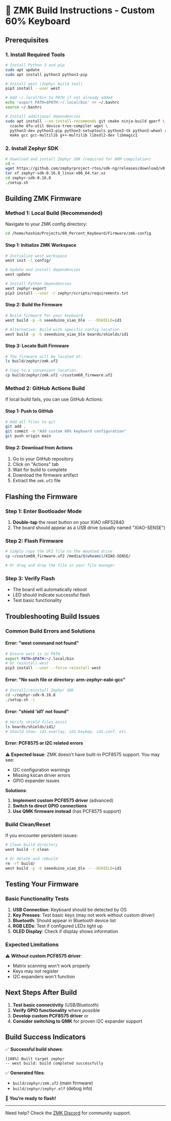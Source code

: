 # 🔨 ZMK Build Instructions - Custom 60% Keyboard

## Prerequisites

### 1. Install Required Tools

```bash
# Install Python 3 and pip
sudo apt update
sudo apt install python3 python3-pip

# Install west (Zephyr build tool)
pip3 install --user west

# Add ~/.local/bin to PATH if not already added
echo 'export PATH=$PATH:~/.local/bin' >> ~/.bashrc
source ~/.bashrc

# Install additional dependencies
sudo apt install --no-install-recommends git cmake ninja-build gperf \
  ccache dfu-util device-tree-compiler wget \
  python3-dev python3-pip python3-setuptools python3-tk python3-wheel xz-utils file \
  make gcc gcc-multilib g++-multilib libsdl2-dev libmagic1
```

### 2. Install Zephyr SDK

```bash
# Download and install Zephyr SDK (required for ARM compilation)
cd ~
wget https://github.com/zephyrproject-rtos/sdk-ng/releases/download/v0.16.8/zephyr-sdk-0.16.8_linux-x86_64.tar.xz
tar xf zephyr-sdk-0.16.8_linux-x86_64.tar.xz
cd zephyr-sdk-0.16.8
./setup.sh
```

## Building ZMK Firmware

### Method 1: Local Build (Recommended)

Navigate to your ZMK config directory:

```bash
cd /home/hashim/Projects/60_Percent_Keyboard/Firmware/zmk-config
```

#### Step 1: Initialize ZMK Workspace

```bash
# Initialize west workspace
west init -l config/

# Update and install dependencies
west update

# Install Python dependencies
west zephyr-export
pip3 install --user -r zephyr/scripts/requirements.txt
```

#### Step 2: Build the Firmware

```bash
# Build firmware for your keyboard
west build -p -b seeeduino_xiao_ble -- -DSHIELD=id1

# Alternative: Build with specific config location
west build -p -b seeeduino_xiao_ble boards/shields/id1
```

#### Step 3: Locate Built Firmware

```bash
# The firmware will be located at:
ls build/zephyr/zmk.uf2

# Copy to a convenient location
cp build/zephyr/zmk.uf2 ~/custom60_firmware.uf2
```

### Method 2: GitHub Actions Build

If local build fails, you can use GitHub Actions:

#### Step 1: Push to GitHub

```bash
# Add all files to git
git add .
git commit -m "Add custom 60% keyboard configuration"
git push origin main
```

#### Step 2: Download from Actions

1. Go to your GitHub repository
2. Click on "Actions" tab
3. Wait for build to complete
4. Download the firmware artifact
5. Extract the `zmk.uf2` file

## Flashing the Firmware

### Step 1: Enter Bootloader Mode

1. **Double-tap** the reset button on your XIAO nRF52840
2. The board should appear as a USB drive (usually named "XIAO-SENSE")

### Step 2: Flash Firmware

```bash
# Simply copy the UF2 file to the mounted drive
cp ~/custom60_firmware.uf2 /media/$(whoami)/XIAO-SENSE/

# Or drag and drop the file in your file manager
```

### Step 3: Verify Flash

- The board will automatically reboot
- LED should indicate successful flash
- Test basic functionality

## Troubleshooting Build Issues

### Common Build Errors and Solutions

#### Error: "west command not found"

```bash
# Ensure west is in PATH
export PATH=$PATH:~/.local/bin
# Or reinstall west
pip3 install --user --force-reinstall west
```

#### Error: "No such file or directory: arm-zephyr-eabi-gcc"

```bash
# Install/reinstall Zephyr SDK
cd ~/zephyr-sdk-0.16.8
./setup.sh -c
```

#### Error: "shield 'id1' not found"

```bash
# Verify shield files exist
ls boards/shields/id1/
# Should show: id1.overlay, id1.keymap, id1.conf, etc.
```

#### Error: PCF8575 or I2C related errors

⚠️ **Expected Issue**: ZMK doesn't have built-in PCF8575 support. You may see:

- I2C configuration warnings
- Missing kscan driver errors
- GPIO expander issues

**Solutions**:

1. **Implement custom PCF8575 driver** (advanced)
2. **Switch to direct GPIO connections**
3. **Use QMK firmware instead** (has PCF8575 support)

### Build Clean/Reset

If you encounter persistent issues:

```bash
# Clean build directory
west build -t clean

# Or delete and rebuild
rm -rf build/
west build -p -b seeeduino_xiao_ble -- -DSHIELD=id1
```

## Testing Your Firmware

### Basic Functionality Tests

1. **USB Connection**: Keyboard should be detected by OS
2. **Key Presses**: Test basic keys (may not work without custom driver)
3. **Bluetooth**: Should appear in Bluetooth device list
4. **RGB LEDs**: Test if configured LEDs light up
5. **OLED Display**: Check if display shows information

### Expected Limitations

⚠️ **Without custom PCF8575 driver**:

- Matrix scanning won't work properly
- Keys may not register
- I2C expanders won't function

## Next Steps After Build

1. **Test basic connectivity** (USB/Bluetooth)
2. **Verify GPIO functionality** where possible
3. **Develop custom PCF8575 driver** or
4. **Consider switching to QMK** for proven I2C expander support

## Build Success Indicators

✅ **Successful build shows**:

```
[100%] Built target zephyr
-- west build: build completed successfully
```

✅ **Generated files**:

- `build/zephyr/zmk.uf2` (main firmware)
- `build/zephyr/zephyr.elf` (debug info)

🎉 **You're ready to flash!**

---

Need help? Check the [ZMK Discord](https://discord.gg/8cfMkQksSB) for community support.
